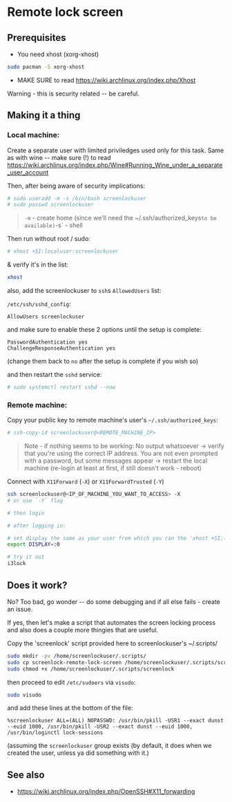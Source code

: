 # Remote lock screen

## Prerequisites

* You need xhost (xorg-xhost)

```sh
sudo pacman -S xorg-xhost
```

* MAKE SURE to read https://wiki.archlinux.org/index.php/Xhost

Warning - this is security related -- be careful.

## Making it a thing

### Local machine:

Create a separate user with limited priviledges used only for this task.
Same as with wine -- make sure (!) to read https://wiki.archlinux.org/index.php/Wine#Running_Wine_under_a_separate_user_account

Then, after being aware of security implications:

```sh
# sudo useradd -m -s /bin/bash screenlockuser
# sudo passwd screenlockuser
```

> `-m` - create home (since we'll need the ~/.ssh/authorized_keys` to be available)
> `-s` - shell

Then run without root / sudo:

```sh
# xhost +SI:localuser:screenlockuser
```

& verify it's in the list:

```sh
xhost
```

also, add the screenlockuser to `ssh`s `AllowedUsers` list:

`/etc/ssh/sshd_config`:

```
AllowUsers screenlockuser
```

and make sure to enable these 2 options until the setup is complete:

```
PasswordAuthentication yes
ChallengeResponseAuthentication yes
```

(change them back to `no` after the setup is complete if you wish so)

and then restart the `sshd` service:

```sh
# sudo systemctl restart sshd --now
```

### Remote machine:

Copy your public key to remote machine's user's `~/.ssh/authorized_keys`:

```sh
# ssh-copy-id screenlockuser@<REMOTE_MACHINE_IP>
```

> Note - if nothing seems to be working:
> No output whatsoever -> verify that you're using the correct IP address.
> You are not even prompted with a password, but some messages appear -> restart the local machine (re-login at least at first, if still doesn't work - reboot)

Connect with `X11Forward` (`-X`) or `X11ForwardTrusted` (`-Y`)
```sh
ssh screenlockuser@<IP_OF_MACHINE_YOU_WANT_TO_ACCESS> -X
# or use `-Y` flag

# then login

# after logging in:

# set display the same as your user from which you ran the 'xhost +SI:localuser:screenlockuser' command
export DISPLAY=:0

# try it out
i3lock
```

## Does it work?

No? Too bad, go wonder -- do some debugging and if all else fails - create an issue.

If yes, then let's make a script that automates the screen locking process
and also does a couple more thingies that are useful.

Copy the 'screenlock' script provided here to screenlockuser's ~/.scripts/

```sh
sudo mkdir -pv /home/screenlockuser/.scripts/
sudo cp screenlock-remote-lock-screen /home/screenlockuser/.scripts/screenlock
sudo chmod +x /home/screenlockuser/.scripts/screenlock
```

then proceed to edit `/etc/sudoers` via `visudo`:

```sh
sudo visudo
```

and add these lines at the bottom of the file:

```
%screenlockuser ALL=(ALL) NOPASSWD: /usr/bin/pkill -USR1 --exact dunst --euid 1000, /usr/bin/pkill -USR2 --exact dunst --euid 1000, /usr/bin/loginctl lock-sessions
```

(assuming the `screenlockuser` group exists (by default, it does when we created the user, unless ya did something with it.)

## See also

* https://wiki.archlinux.org/index.php/OpenSSH#X11_forwarding

